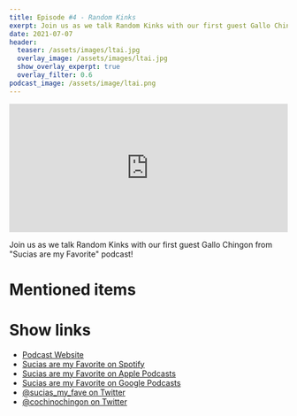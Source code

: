```yaml
---
title: Episode #4 - Random Kinks
exerpt: Join us as we talk Random Kinks with our first guest Gallo Chingon from "Sucias are my Favorite" podcast!
date: 2021-07-07
header:
  teaser: /assets/images/ltai.jpg
  overlay_image: /assets/images/ltai.jpg
  show_overlay_experpt: true
  overlay_filter: 0.6
podcast_image: /assets/image/ltai.png
---
```

<iframe src="https://open.spotify.com/embed/episode/2yT9eCEMoTDO8RrCZ9sD0B" width="100%" height="232" frameBorder="0" allowtransparency="true" allow="encrypted-media"></iframe>

Join us as we talk Random Kinks with our first guest Gallo Chingon from "Sucias are my Favorite" podcast!

# Mentioned items



# Show links

* <i class=fas fa-link></i> [Podcast Website](https://cochinochingon.com)
* <i class=fab fa-spotify></i> [Sucias are my Favorite on Spotify](https://open.spotify.com/show/3XjoipCU3QzeIaQAAQpBdW)
* <i class=fas fa-podcast></i> [Sucias are my Favorite on Apple Podcasts](https://podcasts.apple.com/us/podcast/sucias-are-my-favorite/id1548173787)
* <i class=fab fa-google-play></i> [Sucias are my Favorite on Google Podcasts](https://podcasts.google.com/feed/aHR0cHM6Ly9hbmNob3IuZm0vcy80MjI0YzYzYy9wb2RjYXN0L3Jzcw==)
* <i class=fab fa-twitter></i> [@sucias_my_fave on Twitter](https://twitter.com/sucias_my_fave)
* <i class=fab fa-twitter></i> [@cochinochingon on Twitter](https://twitter.com/cochinochingon)
